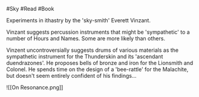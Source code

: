 #Sky #Read #Book 

Experiments in ithastry by the 'sky-smith' Everett Vinzant.


Vinzant suggests percussion instruments that might be 'sympathetic' to a number of Hours and Names. Some are more likely than others.


Vinzent uncontroversially suggests drums of various materials as the sympathetic instrument for the Thunderskin and its 'ascendant duendrazones'. He proposes bells of bronze and iron for the Lionsmith and Colonel. He spends time on the design of a 'bee-rattle' for the Malachite, but doesn't seem entirely confident of his findings...

![[On Resonance.png]]